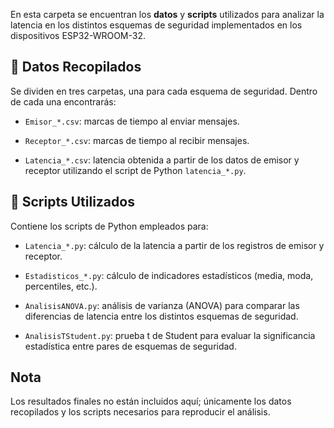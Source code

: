 En esta carpeta se encuentran los **datos** y **scripts** utilizados para analizar la latencia en los distintos esquemas de seguridad implementados en los dispositivos ESP32-WROOM-32.

## 📂 Datos Recopilados

Se dividen en tres carpetas, una para cada esquema de seguridad. Dentro de cada una encontrarás:

- `Emisor_*.csv`: marcas de tiempo al enviar mensajes.

- `Receptor_*.csv`: marcas de tiempo al recibir mensajes.

- `Latencia_*.csv`: latencia obtenida a partir de los datos de emisor y receptor utilizando el script de Python `latencia_*.py`.



## 📂 Scripts Utilizados

Contiene los scripts de Python empleados para:

- `Latencia_*.py`: cálculo de la latencia a partir de los registros de emisor y receptor.

- `Estadisticos_*.py`: cálculo de indicadores estadísticos (media, moda, percentiles, etc.).

- `AnalisisANOVA.py`: análisis de varianza (ANOVA) para comparar las diferencias de latencia entre los distintos esquemas de seguridad.

- `AnalisisTStudent.py`: prueba t de Student para evaluar la significancia estadística entre pares de esquemas de seguridad.


## Nota

Los resultados finales no están incluidos aquí; únicamente los datos recopilados y los scripts necesarios para reproducir el análisis.

